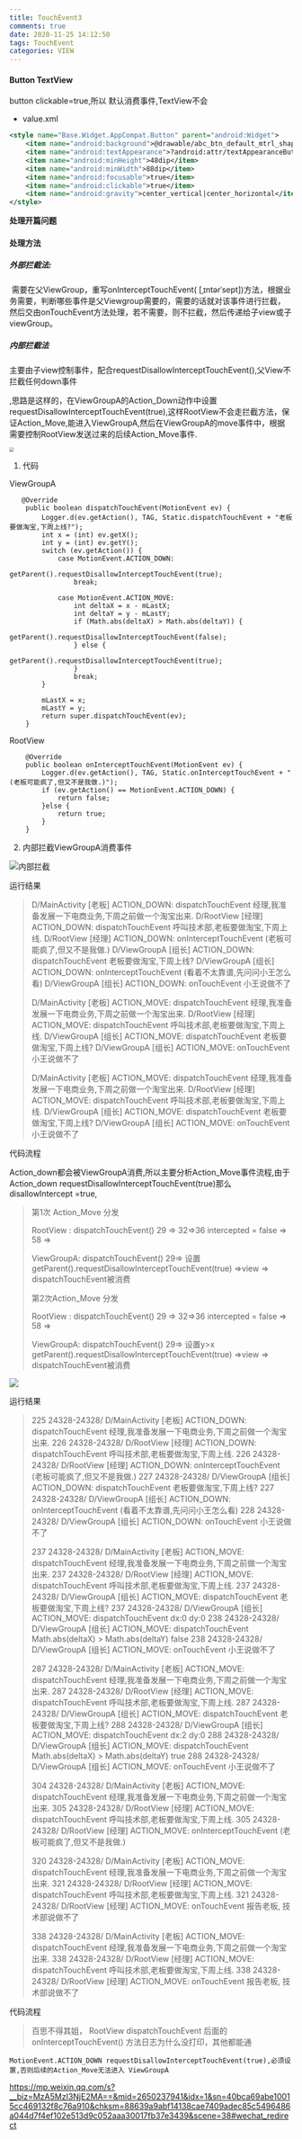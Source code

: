 ```yaml
---
title: TouchEvent3
comments: true
date: 2020-11-25 14:12:50
tags: TouchEvent
categories: VIEW
---
```






####  Button TextView

button clickable=true,所以 默认消费事件,TextView不会

* value.xml

```xml
<style name="Base.Widget.AppCompat.Button" parent="android:Widget">
    <item name="android:background">@drawable/abc_btn_default_mtrl_shape</item>
    <item name="android:textAppearance">?android:attr/textAppearanceButton</item>
    <item name="android:minHeight">48dip</item>
    <item name="android:minWidth">88dip</item>
    <item name="android:focusable">true</item>
    <item name="android:clickable">true</item>
    <item name="android:gravity">center_vertical|center_horizontal</item>
</style>
```



**处理开篇问题**

#### 处理方法

##### 外部拦截法:

​	需要在父ViewGroup，重写onInterceptTouchEvent( [ˌɪntərˈsept])方法，根据业务需要，判断哪些事件是父Viewgroup需要的，需要的话就对该事件进行拦截，然后交由onTouchEvent方法处理，若不需要，则不拦截，然后传递给子view或子viewGroup。



##### 内部拦截法

主要由子view控制事件，配合requestDisallowInterceptTouchEvent(),父View不拦截任何down事件

,思路是这样的，在ViewGroupA的Action_Down动作中设置requestDisallowInterceptTouchEvent(true),这样RootView不会走拦截方法，保证Action_Move,能进入ViewGroupA,然后在ViewGroupA的move事件中，根据需要控制RootView发送过来的后续Action_Move事件.



<img src="TouchEvent3/TouchEvent3.png" style="zoom:50%;" />

1. 代码

ViewGroupA

```
   @Override
    public boolean dispatchTouchEvent(MotionEvent ev) {
        Logger.d(ev.getAction(), TAG, Static.dispatchTouchEvent + "老板要做淘宝,下周上线?");
        int x = (int) ev.getX();
        int y = (int) ev.getY();
        switch (ev.getAction()) {
            case MotionEvent.ACTION_DOWN:
								getParent().requestDisallowInterceptTouchEvent(true);
                break;

            case MotionEvent.ACTION_MOVE:
                int deltaX = x - mLastX;
                int deltaY = y - mLastY;
                if (Math.abs(deltaX) > Math.abs(deltaY)) {
                    getParent().requestDisallowInterceptTouchEvent(false);
                } else {
                    getParent().requestDisallowInterceptTouchEvent(true);
                }
                break;
        }

        mLastX = x;
        mLastY = y;
        return super.dispatchTouchEvent(ev);
    }
```

RootView

```
    @Override
    public boolean onInterceptTouchEvent(MotionEvent ev) {
        Logger.d(ev.getAction(), TAG, Static.onInterceptTouchEvent + "(老板可能疯了,但又不是我做.)");
        if (ev.getAction() == MotionEvent.ACTION_DOWN) {
            return false;
        }else {
            return true;
        }
    }
```

2. 内部拦截ViewGroupA消费事件

![内部拦截](TouchEvent3/内部拦截法ViewGroupA消费.png)

运行结果

> D/MainActivity [老板] ACTION_DOWN: dispatchTouchEvent     经理,我准备发展一下电商业务,下周之前做一个淘宝出来.
> D/RootView     [经理] ACTION_DOWN: dispatchTouchEvent     呼叫技术部,老板要做淘宝,下周上线.
> D/RootView     [经理] ACTION_DOWN: onInterceptTouchEvent  (老板可能疯了,但又不是我做.)
> D/ViewGroupA   [组长] ACTION_DOWN: dispatchTouchEvent     老板要做淘宝,下周上线?
> D/ViewGroupA   [组长] ACTION_DOWN: onInterceptTouchEvent  (看着不太靠谱,先问问小王怎么看)
> D/ViewGroupA   [组长] ACTION_DOWN: onTouchEvent           小王说做不了
>
> 
>
> D/MainActivity [老板] ACTION_MOVE: dispatchTouchEvent     经理,我准备发展一下电商业务,下周之前做一个淘宝出来.
> D/RootView     [经理] ACTION_MOVE: dispatchTouchEvent     呼叫技术部,老板要做淘宝,下周上线.
> D/ViewGroupA   [组长] ACTION_MOVE: dispatchTouchEvent     老板要做淘宝,下周上线?
> D/ViewGroupA   [组长] ACTION_MOVE: onTouchEvent           小王说做不了
>
> 
>
> D/MainActivity [老板] ACTION_MOVE: dispatchTouchEvent     经理,我准备发展一下电商业务,下周之前做一个淘宝出来.
> D/RootView     [经理] ACTION_MOVE: dispatchTouchEvent     呼叫技术部,老板要做淘宝,下周上线.
> D/ViewGroupA   [组长] ACTION_MOVE: dispatchTouchEvent     老板要做淘宝,下周上线?
> D/ViewGroupA   [组长] ACTION_MOVE: onTouchEvent           小王说做不了

代码流程

Action_down都会被ViewGroupA消费,所以主要分析Action_Move事件流程,由于Action_down  requestDisallowInterceptTouchEvent(true)那么 disallowIntercept =true,

> 第1次 Action_Move 分发
>
> RootView 	 :   dispatchTouchEvent() 29 => 32=>36 intercepted = false => 58 =>
>
> ViewGroupA:   dispatchTouchEvent() 29=> 设置 getParent().requestDisallowInterceptTouchEvent(true) =>view => dispatchTouchEvent被消费
>
> 第2次Action_Move 分发
>
> RootView 	 :   dispatchTouchEvent() 29 => 32=>36 intercepted = false => 58 =>
>
> ViewGroupA:   dispatchTouchEvent() 29=> 设置y>x getParent().requestDisallowInterceptTouchEvent(true) =>view => dispatchTouchEvent被消费



![](TouchEvent3/内部拦截法RootView消费.png)

运行结果

> 225 24328-24328/ D/MainActivity [老板] ACTION_DOWN: dispatchTouchEvent     经理,我准备发展一下电商业务,下周之前做一个淘宝出来.
> 226 24328-24328/ D/RootView     [经理] ACTION_DOWN: dispatchTouchEvent     呼叫技术部,老板要做淘宝,下周上线.
> 226 24328-24328/ D/RootView     [经理] ACTION_DOWN: onInterceptTouchEvent  (老板可能疯了,但又不是我做.)
> 227 24328-24328/ D/ViewGroupA   [组长] ACTION_DOWN: dispatchTouchEvent     老板要做淘宝,下周上线?
> 227 24328-24328/ D/ViewGroupA   [组长] ACTION_DOWN: onInterceptTouchEvent  (看着不太靠谱,先问问小王怎么看)
> 228 24328-24328/ D/ViewGroupA   [组长] ACTION_DOWN: onTouchEvent           小王说做不了
>
> 237 24328-24328/ D/MainActivity [老板] ACTION_MOVE: dispatchTouchEvent     经理,我准备发展一下电商业务,下周之前做一个淘宝出来.
> 237 24328-24328/ D/RootView     [经理] ACTION_MOVE: dispatchTouchEvent     呼叫技术部,老板要做淘宝,下周上线.
> 237 24328-24328/ D/ViewGroupA   [组长] ACTION_MOVE: dispatchTouchEvent     老板要做淘宝,下周上线?
> 237 24328-24328/ D/ViewGroupA   [组长] ACTION_MOVE: dispatchTouchEvent     dx:0 dy:0
> 238 24328-24328/ D/ViewGroupA   [组长] ACTION_MOVE: dispatchTouchEvent     Math.abs(deltaX) > Math.abs(deltaY) false
> 238 24328-24328/ D/ViewGroupA   [组长] ACTION_MOVE: onTouchEvent           小王说做不了
>
> 287 24328-24328/ D/MainActivity [老板] ACTION_MOVE: dispatchTouchEvent     经理,我准备发展一下电商业务,下周之前做一个淘宝出来.
> 287 24328-24328/ D/RootView     [经理] ACTION_MOVE: dispatchTouchEvent     呼叫技术部,老板要做淘宝,下周上线.
> 287 24328-24328/ D/ViewGroupA   [组长] ACTION_MOVE: dispatchTouchEvent     老板要做淘宝,下周上线?
> 288 24328-24328/ D/ViewGroupA   [组长] ACTION_MOVE: dispatchTouchEvent     dx:2 dy:0
> 288 24328-24328/ D/ViewGroupA   [组长] ACTION_MOVE: dispatchTouchEvent     Math.abs(deltaX) > Math.abs(deltaY) true
> 288 24328-24328/ D/ViewGroupA   [组长] ACTION_MOVE: onTouchEvent           小王说做不了
>
> 304 24328-24328/ D/MainActivity [老板] ACTION_MOVE: dispatchTouchEvent     经理,我准备发展一下电商业务,下周之前做一个淘宝出来.
> 305 24328-24328/ D/RootView     [经理] ACTION_MOVE: dispatchTouchEvent     呼叫技术部,老板要做淘宝,下周上线.
> 305 24328-24328/ D/RootView     [经理] ACTION_MOVE: onInterceptTouchEvent  (老板可能疯了,但又不是我做.)
>
> 320 24328-24328/ D/MainActivity [老板] ACTION_MOVE: dispatchTouchEvent     经理,我准备发展一下电商业务,下周之前做一个淘宝出来.
> 321 24328-24328/ D/RootView     [经理] ACTION_MOVE: dispatchTouchEvent     呼叫技术部,老板要做淘宝,下周上线.
> 321 24328-24328/ D/RootView     [经理] ACTION_MOVE: onTouchEvent           报告老板, 技术部说做不了
>
> 338 24328-24328/ D/MainActivity [老板] ACTION_MOVE: dispatchTouchEvent     经理,我准备发展一下电商业务,下周之前做一个淘宝出来.
> 338 24328-24328/ D/RootView     [经理] ACTION_MOVE: dispatchTouchEvent     呼叫技术部,老板要做淘宝,下周上线.
> 338 24328-24328/ D/RootView     [经理] ACTION_MOVE: onTouchEvent           报告老板, 技术部说做不了

代码流程

> 百思不得其姐， RootView dispatchTouchEvent 后面的onInterceptTouchEvent() 方法日志为什么没打印，其他都能通

```
MotionEvent.ACTION_DOWN requestDisallowInterceptTouchEvent(true),必须设置,否则后续的Action_Move无法进入 ViewGroupA
```

https://mp.weixin.qq.com/s?__biz=MzA5MzI3NjE2MA==&mid=2650237941&idx=1&sn=40bca69abe10015cc469132f8c76a910&chksm=88639a9abf14138cae7409adec85c5496486a044d7f4ef102e513d9c052aaa30017fb37e3439&scene=38#wechat_redirect